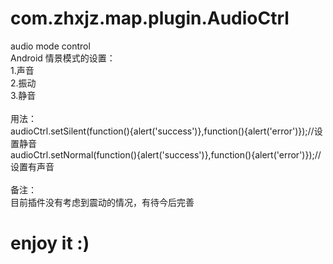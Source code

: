 # com.zhxjz.map.plugin.AudioCtrl
audio mode control <br/>
Android 情景模式的设置：<br/>
1.声音<br/>
2.振动<br/>
3.静音<br/>
<br/>
用法：<br/>
audioCtrl.setSilent(function(){alert('success')},function(){alert('error')});//设置静音<br/>
audioCtrl.setNormal(function(){alert('success')},function(){alert('error')});//设置有声音<br/>
<br/>
备注：<br/>
目前插件没有考虑到震动的情况，有待今后完善<br/>

<h1>enjoy it :)</h1>
